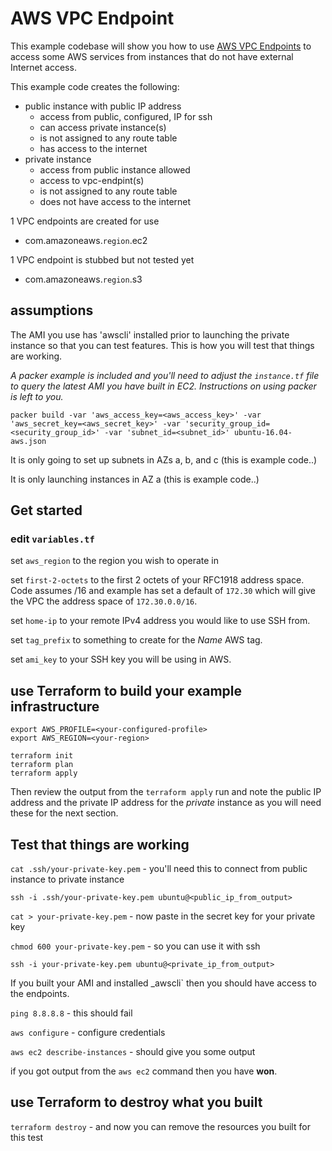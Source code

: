 # AWS VPC Endpoint
This example codebase will show you how to use [AWS VPC Endpoints](https://docs.aws.amazon.com/AmazonVPC/latest/UserGuide/vpc-endpoints.html) to access some AWS services from instances that do not have external Internet access.

This example code creates the following:
- public instance with public IP address
  - access from public, configured, IP for ssh
  - can access private instance(s)
  - is not assigned to any route table
  - has access to the internet
- private instance
  - access from public instance allowed
  - access to vpc-endpint(s)
  - is not assigned to any route table
  - does not have access to the internet
  
1 VPC endpoints are created for use
- com.amazoneaws.`region`.ec2

1 VPC endpoint is stubbed but not tested yet
- com.amazoneaws.`region`.s3

## assumptions
The AMI you use has 'awscli' installed prior to launching the private instance so that you can test features. This is how you will test that things are working.

_A packer example is included and you'll need to adjust the `instance.tf` file to query the latest AMI you have built in EC2. Instructions on using packer is left to you._

  `packer build -var 'aws_access_key=<aws_access_key>' -var 'aws_secret_key=<aws_secret_key>' -var 'security_group_id=<security_group_id>' -var 'subnet_id=<subnet_id>' ubuntu-16.04-aws.json`

It is only going to set up subnets in AZs a, b, and c (this is example code..)

It is only launching instances in AZ a (this is example code..)

## Get started
### edit `variables.tf`
set `aws_region` to the region you wish to operate in

set `first-2-octets` to the first 2 octets of your RFC1918 address space. Code assumes /16 and example has set a default of `172.30` which will give the VPC the address space of `172.30.0.0/16`.

set `home-ip` to your remote IPv4 address you would like to use SSH from.

set `tag_prefix` to something to create for the _Name_ AWS tag.

set `ami_key` to your SSH key you will be using in AWS.

## use Terraform to build your example infrastructure
```
export AWS_PROFILE=<your-configured-profile>
export AWS_REGION=<your-region>

terraform init
terraform plan
terraform apply
```

Then review the output from the `terraform apply` run and note the public IP address and the private IP address for the _private_ instance as you will need these for the next section.

## Test that things are working
`cat .ssh/your-private-key.pem` - you'll need this to connect from public instance to private instance


`ssh -i .ssh/your-private-key.pem ubuntu@<public_ip_from_output>`

`cat > your-private-key.pem` - now paste in the secret key for your private key

`chmod 600 your-private-key.pem` - so you can use it with ssh

`ssh -i your-private-key.pem ubuntu@<private_ip_from_output>`


If you built your AMI and installed _awscli` then you should have access to the endpoints.

`ping 8.8.8.8` - this should fail

`aws configure` - configure credentials

`aws ec2 describe-instances` - should give you some output

if you got output from the `aws ec2` command then you have **won**.

## use Terraform to destroy what you built
`terraform destroy` - and now you can remove the resources you built for this test
